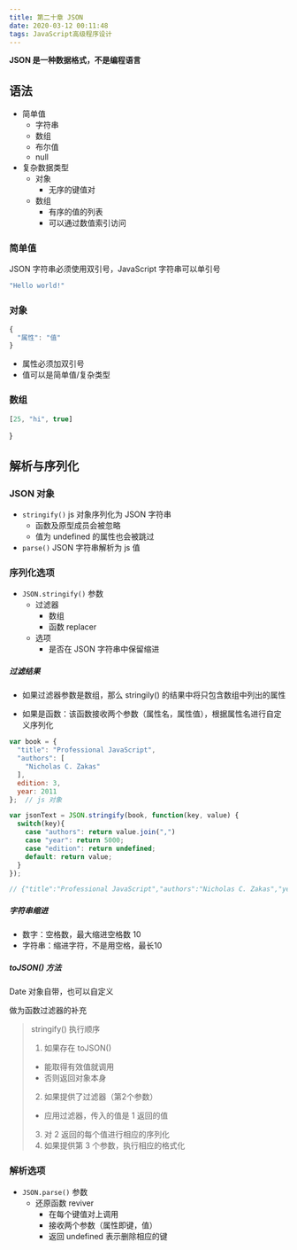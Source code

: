 ```yaml
---
title: 第二十章 JSON
date: 2020-03-12 00:11:48
tags: JavaScript高级程序设计
---
```




**JSON 是一种数据格式，不是编程语言**



## 语法

* 简单值
	* 字符串
	* 数组
	* 布尔值
	* null
* 复杂数据类型
	* 对象
		* 无序的键值对
	* 数组
		* 有序的值的列表
		* 可以通过数值索引访问



### 简单值

JSON 字符串必须使用双引号，JavaScript 字符串可以单引号

```js
"Hello world!"
```

### 对象

```js
{
  "属性": "值"
}
```

* 属性必须加双引号
* 值可以是简单值/复杂类型

### 数组

```js
[25, "hi", true]
```



}



## 解析与序列化

### JSON 对象

* `stringify()` js 对象序列化为 JSON 字符串
	* 函数及原型成员会被忽略
	* 值为 undefined 的属性也会被跳过
* `parse()` JSON 字符串解析为 js 值



### 序列化选项

* `JSON.stringify()` 参数
	* 过滤器
		* 数组
		* 函数 replacer
	* 选项
		* 是否在 JSON 字符串中保留缩进

##### 过滤结果

* 如果过滤器参数是数组，那么 stringily() 的结果中将只包含数组中列出的属性

* 如果是函数：该函数接收两个参数（属性名，属性值），根据属性名进行自定义序列化

```js
var book = {
  "title": "Professional JavaScript",
  "authors": [
    "Nicholas C. Zakas"
  ],
  edition: 3,
  year: 2011
};	// js 对象

var jsonText = JSON.stringify(book, function(key, value) {
  switch(key){
    case "authors": return value.join(",")
    case "year": return 5000;
    case "edition": return undefined;
    default: return value;
  }
});

// {"title":"Professional JavaScript","authors":"Nicholas C. Zakas","year":5000}
```



##### 字符串缩进

* 数字：空格数，最大缩进空格数 10
* 字符串：缩进字符，不是用空格，最长10

#####  toJSON() 方法

Date 对象自带，也可以自定义

做为函数过滤器的补充

>  stringify() 执行顺序
>
> 1. 如果存在 toJSON() 
> 	* 能取得有效值就调用
> 	* 否则返回对象本身
> 2. 如果提供了过滤器（第2个参数）
> 	* 应用过滤器，传入的值是 1 返回的值
> 3. 对 2 返回的每个值进行相应的序列化
> 4. 如果提供第 3 个参数，执行相应的格式化



### 解析选项

* `JSON.parse()` 参数
	* 还原函数 reviver
		* 在每个键值对上调用
		* 接收两个参数（属性即键，值）
		* 返回 undefined 表示删除相应的键

















